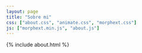 ```yaml
---
layout: page
title: "Sobre mi"
css: ["about.css", "animate.css", "morphext.css"]
js: ["morphext.min.js", "about.js"]
---
```

{% include about.html %}
